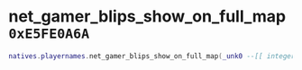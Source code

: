 # net_gamer_blips_show_on_full_map `0xE5FE0A6A`

```lua
natives.playernames.net_gamer_blips_show_on_full_map(_unk0 --[[ integer ]])
```
